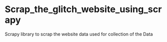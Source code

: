 # Scrap_the_glitch_website_using_scrapy
Scrapy library to scrap the website data used for collection of the Data
